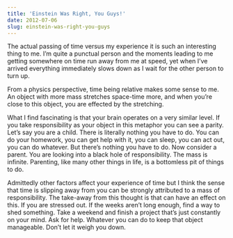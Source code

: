 ```yaml
---
title: 'Einstein Was Right, You Guys!'
date: 2012-07-06
slug: einstein-was-right-you-guys
---
```


The actual passing of time versus my experience it is such an interesting thing to me. I’m quite a punctual person and the moments leading to me getting somewhere on time run away from me at speed, yet when I’ve arrived everything immediately slows down as I wait for the other person to turn up.

From a physics perspective, time being relative makes some sense to me. An object with more mass stretches space-time more, and when you’re close to this object, you are effected by the stretching.

What I find fascinating is that your brain operates on a very similar level. If you take responsibility as your object in this metaphor you can see a parity. Let’s say you are a child. There is literally nothing you have to do. You can do your homework, you can get help with it, you can sleep, you can act out, you can do whatever. But there’s nothing you have to do. Now consider a parent. You are looking into a black hole of responsibility. The mass is infinite. Parenting, like many other things in life, is a bottomless pit of things to do.

Admittedly other factors affect your experience of time but I think the sense that time is slipping away from you can be strongly attributed to a mass of responsibility. The take-away from this thought is that can have an effect on this. If you are stressed out. If the weeks aren’t long enough, find a way to shed something. Take a weekend and finish a project that’s just constantly on your mind. Ask for help. Whatever you can do to keep that object manageable. Don’t let it weigh you down.
